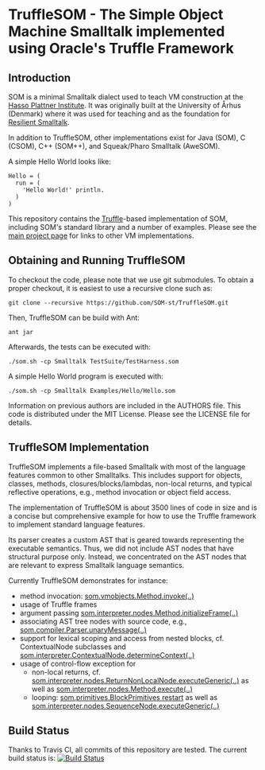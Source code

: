 TruffleSOM - The Simple Object Machine Smalltalk implemented using Oracle's Truffle Framework
=============================================================================================

Introduction
------------

SOM is a minimal Smalltalk dialect used to teach VM construction at the [Hasso
Plattner Institute][SOM]. It was originally built at the University of Århus
(Denmark) where it was used for teaching and as the foundation for [Resilient
Smalltalk][RS].

In addition to TruffleSOM, other implementations exist for Java (SOM), C (CSOM),
C++ (SOM++), and Squeak/Pharo Smalltalk (AweSOM).

A simple Hello World looks like:

```Smalltalk
Hello = (
  run = (
    'Hello World!' println.
  )
)
```

This repository contains the [Truffle][T]-based implementation of SOM, including
SOM's standard library and a number of examples. Please see the [main project
page][SOM] for links to other VM implementations.

Obtaining and Running TruffleSOM
--------------------------------

To checkout the code, please note that we use git submodules. To obtain a proper
checkout, it is easiest to use a recursive clone such as:

    git clone --recursive https://github.com/SOM-st/TruffleSOM.git

Then, TruffleSOM can be build with Ant:

    ant jar

Afterwards, the tests can be executed with:

    ./som.sh -cp Smalltalk TestSuite/TestHarness.som
   
A simple Hello World program is executed with:

    ./som.sh -cp Smalltalk Examples/Hello/Hello.som

Information on previous authors are included in the AUTHORS file. This code is
distributed under the MIT License. Please see the LICENSE file for details.

TruffleSOM Implementation
-------------------------

TruffleSOM implements a file-based Smalltalk with most of the language features
common to other Smalltalks. This includes support for objects, classes,
methods, closures/blocks/lambdas, non-local returns, and typical reflective
operations, e.g., method invocation or object field access.

The implementation of TruffleSOM is about 3500 lines of code in size and is a
concise but comprehensive example for how to use the Truffle framework to
implement standard language features.

Its parser creates a custom AST that is geared towards representing the
executable semantics. Thus, we did not include AST nodes that have structural
purpose only. Instead, we concentrated on the AST nodes that are relevant to
express Smalltalk language semantics.

Currently TruffleSOM demonstrates for instance:

 - method invocation: [som.vmobjects.Method.invoke(..)](https://github.com/smarr/TruffleSOM/blob/master/src/som/vmobjects/Method.java#L113)
 - usage of Truffle frames
 - argument passing [som.interpreter.nodes.Method.initializeFrame(..)](https://github.com/smarr/TruffleSOM/blob/master/src/som/interpreter/nodes/Method.java#L63)
 - associating AST tree nodes with source code, e.g., [som.compiler.Parser.unaryMessage(..)](https://github.com/smarr/TruffleSOM/blob/master/src/som/compiler/Parser.java#L535)
 - support for lexical scoping and access from nested blocks, cf.
   ContextualNode subclasses and [som.interpreter.ContextualNode.determineContext(..)](https://github.com/smarr/TruffleSOM/blob/master/src/som/interpreter/nodes/ContextualNode.java#L38)
 - usage of control-flow exception for
     - non-local returns, cf. [som.interpreter.nodes.ReturnNonLocalNode.executeGeneric(..)](https://github.com/smarr/TruffleSOM/blob/master/src/som/interpreter/nodes/ReturnNonLocalNode.java#L40)
       as well as [som.interpreter.nodes.Method.execute(..)](https://github.com/smarr/TruffleSOM/blob/master/src/som/interpreter/nodes/Method.java#L52)
     - looping: [som.primitives.BlockPrimitives restart](https://github.com/smarr/TruffleSOM/blob/master/src/som/primitives/BlockPrimitives.java#L42)
       as well as [som.interpreter.nodes.SequenceNode.executeGeneric(..)](https://github.com/smarr/TruffleSOM/blob/master/src/som/interpreter/nodes/SequenceNode.java#L48)


Build Status
------------

Thanks to Travis CI, all commits of this repository are tested.
The current build status is: [![Build Status](https://travis-ci.org/SOM-st/TruffleSOM.png?branch=master)](https://travis-ci.org/SOM-st/TruffleSOM)

 [SOM]: http://www.hpi.uni-potsdam.de/hirschfeld/projects/som/
 [SOMst]: https://travis-ci.org/SOM-st/
 [RS]:  http://dx.doi.org/10.1016/j.cl.2005.02.003
 [T]:   http://www.christianwimmer.at/Publications/Wuerthinger12a/